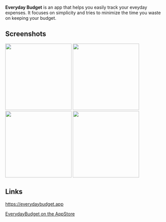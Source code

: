 **Everyday Budget** is an app that helps you easily track your eveyday expenses. It focuses on simplicity and tries to minimize the time you waste on keeping your budget.

## Screenshots

<div>
  <img src="https://user-images.githubusercontent.com/30076197/158422854-0856ce2d-252e-4824-8476-0c22257ced99.jpg" width="210px">
  <img src="https://user-images.githubusercontent.com/30076197/158422849-2d79c48a-bcb7-48b8-9448-5dfb5b6dfdce.jpg" width="210px">
  <img src="https://user-images.githubusercontent.com/30076197/158422839-543f3c05-1b6e-4553-9fc0-3b65cece2cae.jpg" width="210px">
  <img src="https://user-images.githubusercontent.com/30076197/158422845-ac7dbbb8-4760-463c-ba0c-dce2aab52222.jpg" width="210px">
</div>

## Links

https://everydaybudget.app

[EverydayBudget on the AppStore](https://apps.apple.com/us/app/everyday-budget/id1503234447?ls=1)
